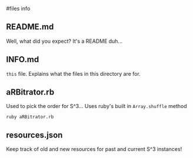 #files info

## README.md

Well, what did you expect?  It's a README duh...

## INFO.md

`this` file.  Explains what the files in this directory are for.

## aRBitrator.rb

Used to pick the order for S^3...
Uses ruby's built in `Array.shuffle` method

`ruby aRBitrator.rb`

## resources.json

Keep track of old and new resources for past and current S^3 instances!
